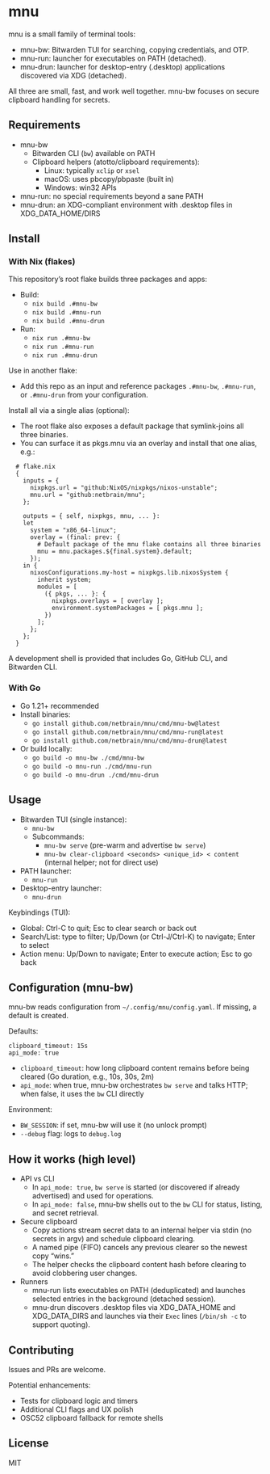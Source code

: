 # mnu

mnu is a small family of terminal tools:

- mnu-bw: Bitwarden TUI for searching, copying credentials, and OTP.
- mnu-run: launcher for executables on PATH (detached).
- mnu-drun: launcher for desktop-entry (.desktop) applications discovered via XDG (detached).

All three are small, fast, and work well together. mnu-bw focuses on secure clipboard handling for secrets.


## Requirements

- mnu-bw
  - Bitwarden CLI (`bw`) available on PATH
  - Clipboard helpers (atotto/clipboard requirements):
    - Linux: typically `xclip` or `xsel`
    - macOS: uses pbcopy/pbpaste (built in)
    - Windows: win32 APIs
- mnu-run: no special requirements beyond a sane PATH
- mnu-drun: an XDG-compliant environment with .desktop files in XDG_DATA_HOME/DIRS


## Install

### With Nix (flakes)

This repository’s root flake builds three packages and apps:

- Build:
  - `nix build .#mnu-bw`
  - `nix build .#mnu-run`
  - `nix build .#mnu-drun`
- Run:
  - `nix run .#mnu-bw`
  - `nix run .#mnu-run`
  - `nix run .#mnu-drun`

Use in another flake:

- Add this repo as an input and reference packages `.#mnu-bw`, `.#mnu-run`, or `.#mnu-drun` from your configuration.

Install all via a single alias (optional):
- The root flake also exposes a default package that symlink-joins all three binaries.
- You can surface it as pkgs.mnu via an overlay and install that one alias, e.g.:

```
  # flake.nix
  {
    inputs = {
      nixpkgs.url = "github:NixOS/nixpkgs/nixos-unstable";
      mnu.url = "github:netbrain/mnu";
    };

    outputs = { self, nixpkgs, mnu, ... }:
    let
      system = "x86_64-linux";
      overlay = (final: prev: {
        # Default package of the mnu flake contains all three binaries
        mnu = mnu.packages.${final.system}.default;
      });
    in {
      nixosConfigurations.my-host = nixpkgs.lib.nixosSystem {
        inherit system;
        modules = [
          ({ pkgs, ... }: {
            nixpkgs.overlays = [ overlay ];
            environment.systemPackages = [ pkgs.mnu ];
          })
        ];
      };
    };
  }
```
A development shell is provided that includes Go, GitHub CLI, and Bitwarden CLI.

### With Go

- Go 1.21+ recommended
- Install binaries:
  - `go install github.com/netbrain/mnu/cmd/mnu-bw@latest`
  - `go install github.com/netbrain/mnu/cmd/mnu-run@latest`
  - `go install github.com/netbrain/mnu/cmd/mnu-drun@latest`
- Or build locally:
  - `go build -o mnu-bw ./cmd/mnu-bw`
  - `go build -o mnu-run ./cmd/mnu-run`
  - `go build -o mnu-drun ./cmd/mnu-drun`


## Usage

- Bitwarden TUI (single instance):
  - `mnu-bw`
  - Subcommands:
    - `mnu-bw serve` (pre-warm and advertise `bw serve`)
    - `mnu-bw clear-clipboard <seconds> <unique_id> < content` (internal helper; not for direct use)
- PATH launcher:
  - `mnu-run`
- Desktop-entry launcher:
  - `mnu-drun`

Keybindings (TUI):
- Global: Ctrl-C to quit; Esc to clear search or back out
- Search/List: type to filter; Up/Down (or Ctrl-J/Ctrl-K) to navigate; Enter to select
- Action menu: Up/Down to navigate; Enter to execute action; Esc to go back


## Configuration (mnu-bw)

mnu-bw reads configuration from `~/.config/mnu/config.yaml`. If missing, a default is created.

Defaults:

```
clipboard_timeout: 15s
api_mode: true
```

- `clipboard_timeout`: how long clipboard content remains before being cleared (Go duration, e.g., 10s, 30s, 2m)
- `api_mode`: when true, mnu-bw orchestrates `bw serve` and talks HTTP; when false, it uses the `bw` CLI directly

Environment:
- `BW_SESSION`: if set, mnu-bw will use it (no unlock prompt)
- `--debug` flag: logs to `debug.log`


## How it works (high level)

- API vs CLI
  - In `api_mode: true`, `bw serve` is started (or discovered if already advertised) and used for operations.
  - In `api_mode: false`, mnu-bw shells out to the `bw` CLI for status, listing, and secret retrieval.
- Secure clipboard
  - Copy actions stream secret data to an internal helper via stdin (no secrets in argv) and schedule clipboard clearing.
  - A named pipe (FIFO) cancels any previous clearer so the newest copy “wins.”
  - The helper checks the clipboard content hash before clearing to avoid clobbering user changes.
- Runners
  - mnu-run lists executables on PATH (deduplicated) and launches selected entries in the background (detached session).
  - mnu-drun discovers .desktop files via XDG_DATA_HOME and XDG_DATA_DIRS and launches via their `Exec` lines (`/bin/sh -c` to support quoting).


## Contributing

Issues and PRs are welcome.

Potential enhancements:
- Tests for clipboard logic and timers
- Additional CLI flags and UX polish
- OSC52 clipboard fallback for remote shells


## License

MIT
